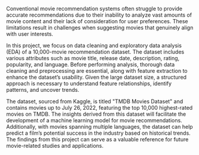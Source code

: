 Conventional movie recommendation systems often struggle to provide accurate recommendations due to their inability to analyze vast amounts of movie content and their lack of consideration for user preferences. These limitations result in challenges when suggesting movies that genuinely align with user interests.

In this project, we focus on data cleaning and exploratory data analysis (EDA) of a 10,000-movie recommendation dataset. The dataset includes various attributes such as movie title, release date, description, rating, popularity, and language. Before performing analysis, thorough data cleaning and preprocessing are essential, along with feature extraction to enhance the dataset’s usability. Given the large dataset size, a structured approach is necessary to understand feature relationships, identify patterns, and uncover trends.

The dataset, sourced from Kaggle, is titled "TMDB Movies Dataset" and contains movies up to July 26, 2022, featuring the top 10,000 highest-rated movies on TMDB. The insights derived from this dataset will facilitate the development of a machine learning model for movie recommendations. Additionally, with movies spanning multiple languages, the dataset can help predict a film’s potential success in the industry based on historical trends. The findings from this project can serve as a valuable reference for future movie-related studies and applications.
